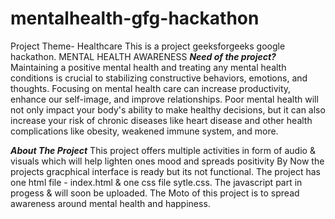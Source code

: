 # mentalhealth-gfg-hackathon
Project Theme- Healthcare
This is a project geeksforgeeks google hackathon.
MENTAL HEALTH AWARENESS
***Need of the project?***
Maintaining a positive mental health and treating any mental health conditions  is crucial to stabilizing constructive behaviors, emotions, and thoughts. 
Focusing on mental health care can increase productivity, enhance our self-image, and improve relationships.
Poor mental health will not only impact your body's ability to make healthy decisions,
but it can also increase your risk of chronic diseases like heart disease and other health complications like obesity, weakened immune system, and more.

***About The Project***
This project offers multiple activities in form of audio & visuals which will help lighten ones mood and spreads positivity
By Now the projects gracphical interface is ready but its not functional.
The project has one html file - index.html & one css file sytle.css.
The javascript part in progess & will soon be uploaded.
The Moto of this project is to spread awareness around mental health and happiness.
